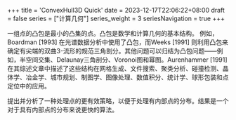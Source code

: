 +++
title = 'ConvexHull3D Quick'
date = 2023-12-17T22:06:22+08:00
draft = false
series = ["计算几何"]
series_weight = 3
seriesNavigation = true
+++

一组点的凸包是最小的凸集的点。凸包是数学和计算几何的基本结构。
例如，Boardman [1993] 在光谱数据分析中使用了凸包，而Weeks [1991] 则利用凸包来确定有尖端的双曲3-流形的规范三角剖分。其他问题可以归结为凸包问题——例如，半空间交集、Delaunay三角剖分、Voronoi图和幂图。Aurenhammer [1991] 在其综述文章中描述了这些结构在网格生成、文件搜索、聚类分析、碰撞检测、晶体学、冶金学、城市规划、制图学、图像处理、数值积分、统计学、球形包装和点定位中的应用。

提出并分析了一种处理点的更有效策略，以便于处理有内部点的分布。结果是一个对于具有内部点的分布来说更快的算法。